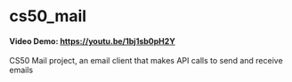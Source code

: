 # cs50_mail
#### Video Demo:  <https://youtu.be/1bj1sb0pH2Y>
CS50 Mail project, an email client that makes API calls to send and receive emails
